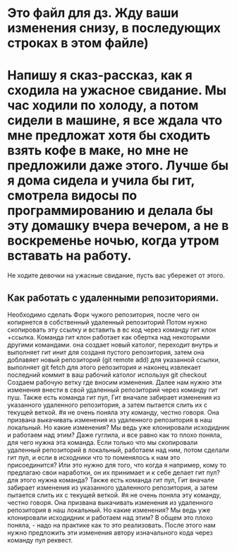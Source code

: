 # Это файл для дз. Жду ваши изменения снизу, в последующих строках в этом файле)
#  Напишу я сказ-рассказ, как я сходила на ужасное свидание. Мы час ходили по холоду, а потом сидели в машине,  я все ждала что мне предложат хотя бы сходить взять кофе в маке, но мне не предложили даже этого. Лучше бы я дома сидела и учила бы гит, смотрела видосы по программированию и делала бы эту домашку вчера вечером, а не в воскременье ночью, когда утром вставать на работу.
 Не ходите девочки на ужасные свидание, пусть вас убережет от этого.
## Как работать с удаленными репозиториями.
Необходимо сделать Форк чужого репозитория, после чего  он копирнется в собственный удаленный репозиторий
Потом нужно скопировать эту ссылку и вставить в вс код через команду гит клон +ссылка.  Команда гит клон работает как обертка над некоторыми другими командами. она создает новый католог, переходит внутрь и выполняет гит инит для созданя пустого репозитория, затем она доблавяет новый репозиторий (git remote add) для указанной ссылки, выполняет git fetch  для этого репозитория и наконец извлекает последний коммит в ваш рабочий католог используя git checkout 
Создаем рабочую ветку где вносим изменения. 
Далее нам нужно эти изменения внести в свой удаленный репозиторий через команду гит пуш. 
Также есть команда гит пул, Гит вначале забирает изменения из указанного удаленного репозитория, а затем пытается слить их с текущей веткой. #я не очень поняла эту команду, честно говоря. Она призвана выкачивать изменения из удаленного репозитория в наш локальный. Но какие изменения? Мы ведь уже клонировали исходидник и работаем над этим? Даже гуглила, и все равно как то плохо поняла, для чего нужна эта команда. Если только что мы скопировали удаленный репозиторий в локальный, работаем над ним, потом сделали гит пул, и если в исходники что то поменялось к нам это присоединится? 
Или это нужно для того, что когда я например, кому то предлагаю свои наработки, он их принимает и к себе делает гит пул? для этого нужна команда?
Также есть команда гит пул, Гит вначале забирает изменения из указанного удаленного репозитория, а затем пытается слить их с текущей веткой. #я не очень поняла эту команду, честно говоря. Она призвана выкачивать изменения из удаленного репозитория в наш локальный. Но какие изменения? Мы ведь уже клонировали исходидник и работаем над этим? В общем это плохо поняла, - надо на практике как то это реализовать.
После  этого нам нужно предложить эти изменения автору изначального кода через команду пул реквест.